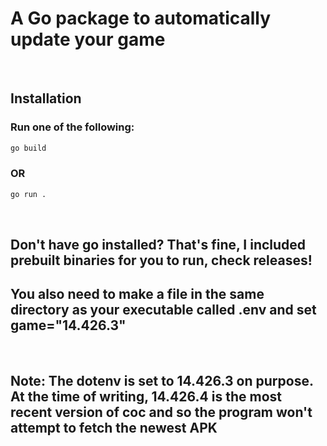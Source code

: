 # **A Go package to automatically update your game**
<br/>

## **Installation**
### Run one of the following:
```sh
go build
```
### OR
```sh
go run .
```
<br/>

## **Don't have go installed? That's fine, I included prebuilt binaries for you to run, check releases!**
## **You also need to make a file in the same directory as your executable called .env and set game="14.426.3"**
<br />

## Note: The dotenv is set to 14.426.3 on purpose. At the time of writing, 14.426.4 is the most recent version of coc and so the program won't attempt to fetch the newest APK